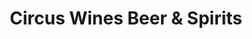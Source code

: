 ---
title: "Circus Wines Beer & Spirits"
url: /red-bank/circus-wines-beer-and-spirits/
shop: alcohol
---